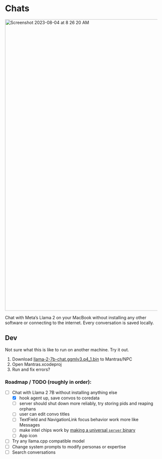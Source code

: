 # Chats

<img width="961" alt="Screenshot 2023-08-04 at 8 26 20 AM" src="https://github.com/npc-pet/Chats/assets/282016/72883c4f-1467-45a7-8014-c2fbaea0edd7">

Chat with Meta’s Llama 2 on your MacBook without installing any other software or connecting to the internet. Every conversation is saved locally.

## Dev

Not sure what this is like to run on another machine. Try it out.

1. Download [llama-2-7b-chat.ggmlv3.q4_1.bin](https://huggingface.co/TheBloke/Llama-2-7B-Chat-GGML/tree/main) to Mantras/NPC
2. Open Mantras.xcodeproj
3. Run and fix errors?

### Roadmap / TODO (roughly in order):
- [ ] Chat with Llama 2 7B without installing anything else
  - [x] hook agent up, save convos to coredata
  - [ ] server should shut down more reliably, try storing pids and reaping orphans
  - [ ] user can edit convo titles
  - [ ] TextField and NavigationLink focus behavior work more like Messages
  - [ ] make intel chips work by [making a universal `server` binary](https://developer.apple.com/documentation/apple-silicon/building-a-universal-macos-binary#Update-the-Architecture-List-of-Custom-Makefiles)
  - [ ] App icon

- [ ] Try any llama.cpp compatible model
- [ ] Change system prompts to modify personas or expertise
- [ ] Search conversations
